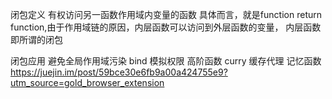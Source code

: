 闭包定义
有权访问另一函数作用域内变量的函数
具体而言，就是function return function,由于作用域链的原因，内层函数可以访问到外层函数的变量，
         内层函数即所谓的闭包


闭包应用
避免全局作用域污染
bind
模拟权限
高阶函数
curry
缓存代理 记忆函数
        https://juejin.im/post/59bce30e6fb9a00a424755e9?utm_source=gold_browser_extension